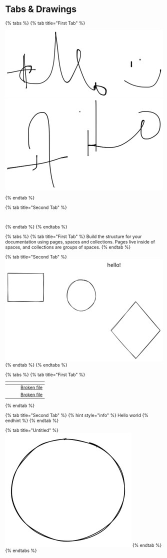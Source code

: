 # Tabs & Drawings

{% tabs %}
{% tab title="First Tab" %}


<img src=".gitbook/assets/file.excalidraw.png" alt="" class="gitbook-drawing">

<img src=".gitbook/assets/file.excalidraw.svg" alt="" class="gitbook-drawing">


{% endtab %}

{% tab title="Second Tab" %}
<figure><img src="broken-reference" alt=""><figcaption></figcaption></figure>
{% endtab %}
{% endtabs %}

{% tabs %}
{% tab title="First Tab" %}
Build the structure for your documentation using pages, spaces and collections. Pages live inside of spaces, and collections are groups of spaces.
{% endtab %}

{% tab title="Second Tab" %}
<img src=".gitbook/assets/file.excalidraw (1).svg" alt="" class="gitbook-drawing">
{% endtab %}
{% endtabs %}

{% tabs %}
{% tab title="First Tab" %}
<table data-view="cards"><thead><tr><th></th><th></th><th></th><th data-hidden data-card-cover data-type="files"></th></tr></thead><tbody><tr><td></td><td></td><td></td><td><a href="broken-reference">Broken file</a></td></tr><tr><td></td><td></td><td></td><td><a href="broken-reference">Broken file</a></td></tr></tbody></table>
{% endtab %}

{% tab title="Second Tab" %}
{% hint style="info" %}
Hello world
{% endhint %}
{% endtab %}

{% tab title="Untitled" %}
<img src=".gitbook/assets/file.excalidraw (4).svg" alt="" class="gitbook-drawing">
{% endtab %}
{% endtabs %}
